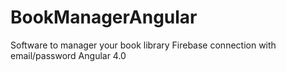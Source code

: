 # BookManagerAngular
Software to manager your book library
Firebase connection with email/password
Angular 4.0
